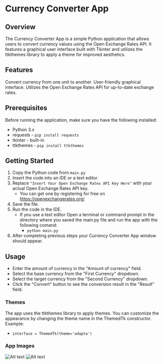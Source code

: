 # Currency Converter App

## Overview

The Currency Converter App is a simple Python application that allows users to convert currency values using the Open Exchange Rates API. It features a graphical user interface built with Tkinter and utilizes the ttkthemes library to apply a theme for improved aesthetics.

## Features
Convert currency from one unit to another.
User-friendly graphical interface.
Utilizes the Open Exchange Rates API for up-to-date exchange rates.

## Prerequisites
Before running the application, make sure you have the following installed:

- Python 3.x
- requests - `pip install requests`
- tkinter - built-in
- ttkthemes - `pip install ttkthemes`

## Getting Started
1. Copy the Python code from `main.py`
2. Insert the code into an IDE or a text editor.
3. Replace `"Insert Your Open Exchange Rates API Key Here"` 
with your actual Open Exchange Rates API key.
    - You can get one by registering for free on https://openexchangerates.org/
4. Save the file.
5. Run the code in the IDE.
    - If you use a text editor Open a terminal or command prompt 
in the directory where you saved the main.py file and run the app with
the following comand:
        - `python main.py`
6. After completing previous steps your Currency Converter App 
window should appear.

## Usage
- Enter the amount of currency in the "Amount of currency" field.
- Select the base currency from the "First Currency" dropdown.
- Select the target currency from the "Second Currency" dropdown.
- Click the "Convert" button to see the conversion result in the "Result" field.

### Themes

The app uses the ttkthemes library to apply themes. 
You can customize the appearance by changing the theme name 
in the ThemedTk constructor. 
Example: 
- `interface = ThemedTk(theme='adapta')`

### App Images

![Alt text](https://i.imgur.com/rul3KF7.png)
![Alt text](https://i.imgur.com/7sL6VCd.png)
